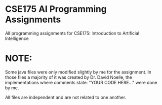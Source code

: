 # CSE175 AI Programming Assignments
All programming assignments for CSE175: Introduction to Artificial Intelligence

# NOTE:
Some java files were only modified slightly by me for the assignment. In those files a majority of it was created by Dr. David Noelle, the implementations where comments state: "YOUR CODE HERE..." were done by me.

All files are independent and are not related to one another.
